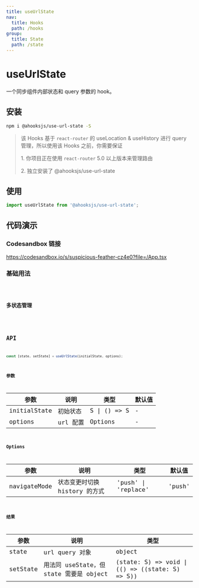```yaml
---
title: useUrlState
nav:
  title: Hooks
  path: /hooks
group:
  title: State
  path: /state
---
```


# useUrlState

一个同步组件内部状态和 query 参数的 hook。

## 安装

```bash
npm i @ahooksjs/use-url-state -S
```

> 该 Hooks 基于 `react-router` 的 useLocation & useHistory 进行 query 管理，所以使用该 Hooks 之前，你需要保证
>
> 1\. 你项目正在使用 `react-router` 5.0 以上版本来管理路由
>
> 2\. 独立安装了 @ahooksjs/use-url-state

## 使用

```js
import useUrlState from '@ahooksjs/use-url-state';
```

## 代码演示

### Codesandbox 链接

https://codesandbox.io/s/suspicious-feather-cz4e0?file=/App.tsx

### 基础用法

<code src="./demo/demo1.tsx" hideActions='["CSB"]' />

### 多状态管理

<code src="./demo/demo2.tsx" hideActions='["CSB"]' />

## API

```typescript
const [state, setState] = useUrlState(initialState, options);
```

### 参数

| 参数    | 说明                                         | 类型                   | 默认值 |
|---------|----------------------------------------------|------------------------|--------|
| initialState | 初始状态                       | S \| () => S                    | -      |
| options | url 配置                       | Options                    | -      |

### Options

| 参数    | 说明                                         | 类型                   | 默认值 |
|------|--------------|--------|--------|
| navigateMode | 状态变更时切换 history 的方式 | 'push' \| 'replace' | 'push'    |

### 结果

| 参数     | 说明                                     | 类型       |
|----------|------------------------------------------|------------|
| state  | url query 对象                             | object    |
| setState     | 用法同 useState，但 state 需要是 object         |  (state: S) => void \| (() => ((state: S) => S))      |
